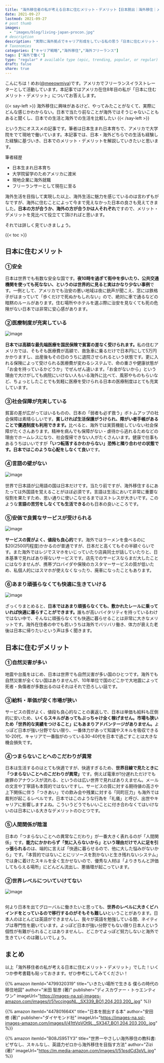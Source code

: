 ```yaml
---
title: "海外移住者の私が考える日本に住むメリット・デメリット【日本脱出｜海外移住｜メリット｜日本から逃げる】"
date: 2021-09-27
lastmod: 2021-09-27
# post thumb
images:
  - "images/blog/living-japan-procon.jpg"
# description
description: "実際に海外拠点でキャリア形成をしている私の思う「日本に住むメリット・デメリット」について解説します。"
# Taxonomies
categories: ["キャリア戦略","海外移住","海外フリーランス"]
tags: ["海外で働く"]
type: "regular" # available type (epic, trending, popular, or regular)
draft: false
share: true
---
```


こんにちは！めお(<u><a href="https://twitter.com/meeowmiya" target="_blank">@meeowmiya</a></u>)です。アメリカでフリーランスイラストレーターとして活動しています。本記事ではアメリカ在住8年目の私が「日本に住むメリット・デメリット」についてお答えします。

{{< say-left >}}
海外移住に興味があるけど、やってみたことがなくて、実際にどんな感じかわからない。日本で当たり前なことが海外ではそうじゃないこともあると聞くし、日本での生活と海外での生活を比較したい
{{< /say-left >}}

という方にオススメの記事です。筆者は日本生まれ日本育ちで、アメリカで大学院をでて現地で働いています。本記事では、日本・海外どちらでの生活も経験した経験に基づいき、日本でのメリット・デメリットを解説していきたいと思います。

筆者経歴

* 日本生まれ日本育ち
* 大学院留学のためアメリカに渡米
* 現地企業に海外就職
* フリーランサーとして現在に至る

海外生活を目指して実現した以上、海外生活に魅力を感じているのは言わずもがなですが、海外に住むことによって今まで見えなかった日本の良さも見えてきました。<span class="keiko-red">**日本の方が合うか、海外の方が合うかは人それぞれ**</span>ですので、メリット・デメリットを見比べて役立てて頂ければと思います。

それでは詳しく見ていきましょう。

{{< toc >}}

## 日本に住むメリット

### ①安全

日本は世界でも有数な安全な国です。<span class="keiko-red">**夜10時を過ぎて街中を歩いたり、公共交通機関を使っても死なない、というのは世界的に見ると実はかなり少ない事例**</span>です。一例として、アメリカでも治安の悪い地域は夜に銃声が聞こえ、窓には鉄格子がはまっていて「歩くだけで死ぬかもしれない」ので、絶対に車で通るなどの暗黙のルールがあります。住む場所やホテルを選ぶ際に治安を見なくても死の危険がない日本では非常に安心感があります。

### ②医療制度が充実している
![image](../../images/undraw/undraw_medicine.svg)<br><br>
<span class="keiko-red">**日本では高額な最先端医療を国民保険で貧富の差なく受けられます。**</span>私の住むアメリカでは、そもそも医療費が高額で、救急車に乗るだけで日本円にして5万円かかりますし、出産後もその日のうちに退院させられるという状態です。更に入れる保険によって受けられる医療費が変わるシステムで、命の重さや健康状態が「お金を持っているかどうか」でぜんぜん違います。「お金がないから」という理由で大けがしても病院にいけない人もいる海外に比べて、風邪やものもらいなど、ちょっとしたことでも気軽に医療を受けられる日本の医療制度はとても充実しています。


### ③社会保障が充実している

貧富の差が広がってはいるものの、日本の「弱者も必ず救う」ボトムアップの社会保障は素晴らしいです。<span class="keiko-red">**貧しければ生活保護がうけられ、障がい者手帳があることで優遇制度も利用できます。**</span>比べると、海外では実質機能していない社会保障がたくさんあります。精神を病んでも保障がない・虐待から逃れるためなどの理由でホームレスになり、社会復帰できない人がたくさんいます。健康で仕事もあるうちはいいですが<span class="keiko-red">**「いつ転落するかわからない」恐怖と隣り合わせの状態です。日本ではこのような心配をしなくて良い**</span>です。

### ④言語の壁がない
![image](../../images/undraw/undraw_co-working.svg)<br><br>
世界で日本語が公用語の国は日本だけです。当たり前ですが、海外移住するにあたっては外国語を覚えることがほぼ必須です。言語は生活において非常に重要な役割を果たすため、思い通りに使いこなせるまではストレスが大きいです。このような<span class="keiko-red">**言語の苦労をしなくても生活できる**</span>のも日本の良いところです。

### ⑤安価で良質なサービスが受けられる
![image](../../images/undraw/undraw_credit_card.svg)<br><br>
<span class="keiko-red">**サービスの質がよく、値段も良心的**</span>です。海外ではラーメンを食べるのに$20(2500円程度)かかるのが普通ですが、日本だと高くてもその半額ぐらいです。また海外ではレジでスマホをいじっていたり店員同士が話していたりと、日本基準で見ればあり得ないサービスです。店先でのサービスならまだ大したことにはなりませんが、携帯プロバイダや保険のカスタマーサービスの質が低いため、私個人的にはスマホが使えなくなったり、廃車になったこともあります。

### ⑥あまり頑張らなくても快適に生きていける
![image](../../images/undraw/undraw_skateboard.svg)<br><br>
ざっくりまとめると、<span class="keiko-red">**日本ではあまり頑張らなくても、敷かれたレールに乗っていれば快適に暮らすことができます。**</span>誰もが高いバイタリティを持っているわけではない中で、そんなに頑張らなくても快適に暮らせることは非常に大きなメリットです。海外在住者の中でも若いうちは海外でバリバリ働き、体力が衰えた老後は日本に帰りたいという声は多く聞きます。

## 日本に住むデメリット

### ①自然災害が多い


地震や台風をはじめ、日本は世界でも自然災害が多い国のひとつです。海外でも自然災害が全くない国はありませんが、10年単位で国のどこかで大地震によって死者・負傷者が多数出るのはそれはそれで恐ろしい話です。

### ③給料・単価が安く市場が狭い

サービスの質がよく、値段も良心的なことの裏返しで、日本は単価も給料も圧倒的に安いため、<span class="keiko-red">**いくらスキルがあってもぶっちゃけ全く稼げません。市場も狭いため「世界的な実績をつけること」にもあまりアドバンテージがありません。**</span>よっぽど日本が強い分野でない限り、一番体力があって知識やスキルを吸収できる10-20代、キャリアで一番脂がのっている30-40代を日本で過ごすことは大きな機会損失です。


### ④つまらないことへのこだわりが異常

日本は生活するのはとても快適ですが、快適すぎるため、<span class="keiko-red">**世界目線で見たときに「つまらないことへのこだわりが異常」**</span>です。例えば電車が1分遅れただけでも謝罪のアナウンスが流れる、というのは広い世界で見ればありえません。メールの文言や丁寧語も本質的ではないですし、サービスの質に対する期待値の高さや上下関係に伴う「つきあい」での飲み会や残業に対する「同町圧力」も海外では裁判が起こるレベルです。日本ではこのような行為を「礼儀」と呼び、出世やキャリアに影響しますよね。こういうどうでもいいことに付き合わなくてはいけないのは日本にいる大きなデメリットのひとつです。

### ⑤人間関係が陰湿

日本の「つまらないことへの異常なこだわり」が一番大きく表れるのが「人間関係」です。<span class="keiko-red">**能力にかかわらず「気に入らないから」という理由だけで人に足を引っ張られる**</span>のは、端的に言えば「快適に暮らせるので、他に大した悩みがないから」です。「本質的ではないことにリソースを割かないと生き残れないシステム」では身に着けたスキルを全く生かせないので、優秀な人材は「よりきちんと評価してもらえる場所」にどんどん流出し、悪循環が起こっています。


### ②世界レベルについていけてない
![image](../../images/undraw/undraw_adventure_map.svg)<br><br>

何より日本を出てグローバルに働きたいと思っても、<span class="keiko-red">**世界のレベルに大きくビハインドをとっているので移行するのがそもそも難しい**</span>ということがあります。日本人のほとんどは英語ができませんし、我々が英語を勉強している間、ネイティブは専門性を磨いています。よっぽど日本が強い分野でもない限り日本人という個性が有難がられることはありませんし、どこかでよっぽど努力しないと海外で生きていくのは難しいでしょう。

## まとめ

以上「海外移住者の私が考える日本に住むメリット・デメリット」でした！いくつか参考書籍も貼っておきます。ぜひ参考にしてみてください！


{{% amazon 
  itemId="4799320319"
  title="いきたい場所で生きる 僕らの時代の移住地図"
  author="米田 智彦  (著)"
  publisher="ディスカヴァー・トゥエンティワン"
  imageUrl="https://images-na.ssl-images-amazon.com/images/I/51vccjngqNL._SX339_BO1,204,203,200_.jpg"
%}}

{{% amazon 
  itemId="447801664X"
  title="日本を脱出する本"
  author="安田　修  (著)"
  publisher="ダイヤモンド社"
  imageUrl="https://images-na.ssl-images-amazon.com/images/I/41ttVqVOt9L._SX347_BO1,204,203,200_.jpg"
%}}

{{% amazon 
  itemId="B08JS95TY3"
  title="世界一やさしい海外移住の教科書: ビザなし、スキルなし、英語力ゼロから海外移住を目指す方法"
  author="Zizi  (著)"
  imageUrl="https://m.media-amazon.com/images/I/51psdCd3pVL.jpg"
%}}